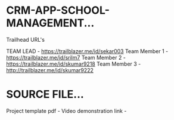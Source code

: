 # CRM-APP-SCHOOL-MANAGEMENT...

Trailhead URL's
                
 TEAM LEAD    - https://trailblazer.me/id/sekar003
Team Member 1 - https://trailblazer.me/id/srilm7
Team Member 2 - https://trailblazer.me/id/skumar9218
Team Member 3 - http://trailblazer.me/id/skumar9222

# SOURCE FILE...

Project template pdf -
Video demonstration link -

